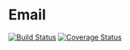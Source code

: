 # Email

[![Build Status](https://travis-ci.com/hkfd/email.svg?branch=master)](https://travis-ci.com/hkfd/email) [![Coverage Status](https://coveralls.io/repos/github/hkfd/email/badge.svg?branch=master)](https://coveralls.io/github/hkfd/email?branch=master)
